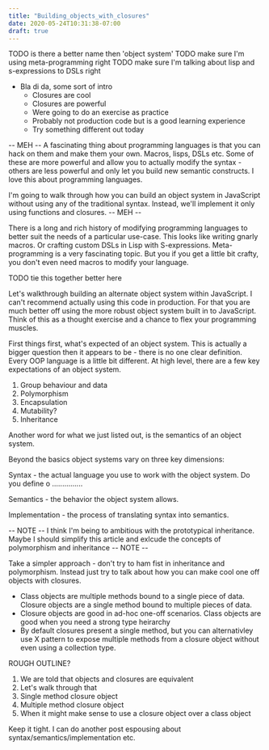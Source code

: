 ```yaml
---
title: "Building_objects_with_closures"
date: 2020-05-24T10:31:38-07:00
draft: true
---
```


TODO is there a better name then 'object system'
TODO make sure I'm using meta-programming right
TODO make sure I'm talking about lisp and s-expressions to DSLs right

- Bla di da, some sort of intro
   - Closures are cool
   - Closures are powerful
   - Were going to do an exercise as practice
   - Probably not production code but is a good learning experience
   - Try something different out today

-- MEH --
A fascinating thing about programming languages is that you can hack on them and make them your own. Macros, lisps, DSLs etc. Some of these are more powerful and allow you to actually modify the syntax - others are less powerful and only let you build new semantic constructs. I love this about programming languages.

I'm going to walk through how you can build an object system in JavaScript without using any of the traditional syntax. Instead, we'll implement it only using functions and closures.
-- MEH --

There is a long and rich history of modifying programming languages to better suit the needs of a particular use-case. This looks like writing gnarly macros. Or crafting custom DSLs in Lisp with S-expressions. Meta-programming is a very fascinating topic. But you if you get a little bit crafty, you don't even need macros to modify your language.

TODO tie this together better here

Let's walkthrough building an alternate object system within JavaScript. I can't recommend actually using this code in production. For that you are much better off using the more robust object system built in to JavaScript. Think of this as a thought exercise and a chance to flex your programming muscles.

First things first, what's expected of an object system. This is actually a bigger question then it appears to be - there is no one clear definition. Every OOP language is a little bit different. At high level, there are a few key expectations of an object system.

1. Group behaviour and data
2. Polymorphism
3. Encapsulation
4. Mutability?
5. Inheritance

Another word for what we just listed out, is the semantics of an object system.

Beyond the basics object systems vary on three key dimensions:

Syntax - the actual language you use to work with the object system. Do you define o ...............

Semantics - the behavior the object system allows.

Implementation - the process of translating syntax into semantics.

-- NOTE --
I think I'm being to ambitious with the prototypical inheritance. Maybe I should simplify this article and exlcude the concepts of polymorphism and inheritance
-- NOTE -- 

Take a simpler approach - don't try to ham fist in inheritance and polymorphism. Instead just try to talk about how you can make cool one off objects with closures.

- Class objects are multiple methods bound to a single piece of data. Closure objects are a single method bound to multiple pieces of data.
- Closure objects are good in ad-hoc one-off scenarios. Class objects are good when you need a strong type heirarchy
- By default closures present a single method, but you can alternativley use X pattern to expose multiple methods from a closure object without even using a collection type.

ROUGH OUTLINE?

1. We are told that objects and closures are equivalent
2. Let's walk through that
3. Single method closure object
4. Multiple method closure object
5. When it might make sense to use a closure object over a class object

Keep it tight. I can do another post espousing about syntax/semantics/implementation etc.